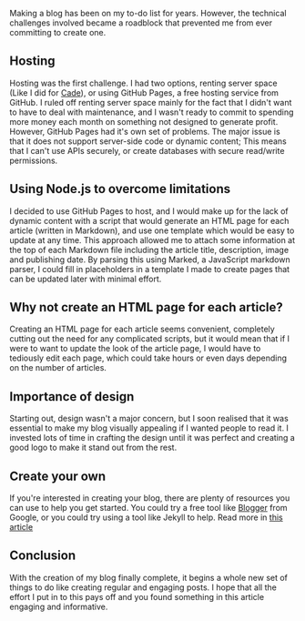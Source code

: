 <!-- 
# title: Building a Blog with GitHub Pages and Node.js despite the challenges
# description: I share my experience of building a blog using GitHub Pages and Node.js, despite the challenges of limited dynamic content.
# seo-description: Connor Jarrett shares his experience of creating a blog using GitHub Pages and Node.js and explains how he overcame the technical challenges involved in hosting and creating a blog.
# image: making-a-blog.png
# date: 2023-5-7
-->

Making a blog has been on my to-do list for years. However, the technical challenges involved became a roadblock that prevented me from ever committing to create one.

## Hosting
Hosting was the first challenge. I had two options, renting server space (Like I did for [Cade](https://cade.dev)), or using GitHub Pages, a free hosting service from GitHub. I ruled off renting server space mainly for the fact that I didn't want to have to deal with maintenance, and I wasn't ready to commit to spending more money each month on something not designed to generate profit. However, GitHub Pages had it's own set of problems. The major issue is that it does not support server-side code or dynamic content; This means that I can't use APIs securely, or create databases with secure read/write permissions.

## Using Node.js to overcome limitations
I decided to use GitHub Pages to host, and I would make up for the lack of dynamic content with a script that would generate an HTML page for each article (written in Markdown), and use one template which would be easy to update at any time. This approach allowed me to attach some information at the top of each Markdown file including the article title, description, image and publishing date. By parsing this using Marked, a JavaScript markdown parser, I could fill in placeholders in a template I made to create pages that can be updated later with minimal effort.

## Why not create an HTML page for each article?
Creating an HTML page for each article seems convenient, completely cutting out the need for any complicated scripts, but it would mean that if I were to want to update the look of the article page, I would have to tediously edit each page, which could take hours or even days depending on the number of articles.

## Importance of design
Starting out, design wasn't a major concern, but I soon realised that it was essential to make my blog visually appealing if I wanted people to read it. I invested lots of time in crafting the design until it was perfect and creating a good logo to make it stand out from the rest.

## Create your own
If you're interested in creating your blog, there are plenty of resources you can use to help you get started. You could try a free tool like [Blogger](https://www.blogger.com) from Google, or you could try using a tool like Jekyll to help. Read more in [this article](https://chadbaldwin.net/2021/03/14/how-to-build-a-sql-blog.html)

## Conclusion
With the creation of my blog finally complete, it begins a whole new set of things to do like creating regular and engaging posts. I hope that all the effort I put in to this pays off and you found something in this article engaging and informative.